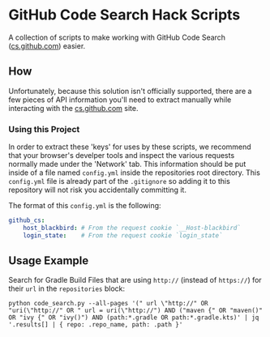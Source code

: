# GitHub Code Search Hack Scripts

A collection of scripts to make working with GitHub Code Search ([cs.github.com](https://cs.github.com)) easier.

## How

Unfortunately, because this solution isn't officially supported, there are a few pieces of API information you'll
need to extract manually while interacting with the [cs.github.com](https://cs.github.com) site.

### Using this Project

In order to extract these 'keys' for uses by these scripts, we recommend that your browser's develper tools
and inspect the various requests normally made under the 'Network' tab. This information should be put inside of a
file named `config.yml` inside the repositories root directory. This `config.yml` file is already part of the
`.gitignore` so adding it to this repository will not risk you accidentally committing it.

The format of this `config.yml` is the following:

```yaml
github_cs:
    host_blackbird: # From the request cookie `__Host-blackbird`
    login_state:    # From the request cookie `login_state`
```

## Usage Example

Search for Gradle Build Files that are using `http://` (instead of `https://`) for their `url` in the `repositories` block:

```shell
python code_search.py --all-pages '(" url \"http://" OR "uri(\"http://" OR " url = uri(\"http://") AND ("maven {" OR "maven()" OR "ivy {" OR "ivy()") AND (path:*.gradle OR path:*.gradle.kts)' | jq '.results[] | { repo: .repo_name, path: .path }'
```
